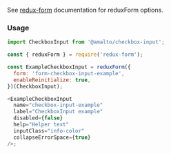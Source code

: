 See [redux-form](https://redux-form.com/6.0.0-rc.1/docs/api/reduxform.md/) documentation for reduxForm options.

### Usage

```typescript
import CheckboxInput from '@amalto/checkbox-input';
```

```javascript
const { reduxForm } = require('redux-form');

const ExampleCheckboxInput = reduxForm({
  form: 'form-checkbox-input-example',
  enableReinitialize: true,
})(CheckboxInput);

<ExampleCheckboxInput
  name="checkbox-input-example"
  label="CheckboxInput example"
  disabled={false}
  help="Helper text"
  inputClass="info-color"
  collapseErrorSpace={true}
/>;
```
